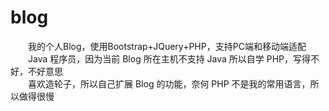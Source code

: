 # blog
&emsp;&emsp;我的个人Blog，使用Bootstrap+JQuery+PHP，支持PC端和移动端适配  
&emsp;&emsp;Java 程序员，因为当前 Blog 所在主机不支持 Java 所以自学 PHP，写得不好，不好意思  
&emsp;&emsp;喜欢造轮子，所以自己扩展 Blog 的功能，奈何 PHP 不是我的常用语言，所以做得很慢  